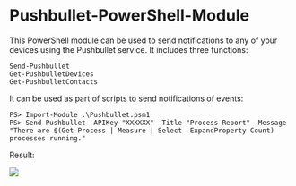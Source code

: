 # Pushbullet-PowerShell-Module

This PowerShell module can be used to send notifications to any of your devices using the Pushbullet service. It includes three functions:

    Send-Pushbullet
    Get-PushbulletDevices
    Get-PushbulletContacts

It can be used as part of scripts to send notifications of events:

    PS> Import-Module .\Pushbullet.psm1
    PS> Send-Pushbullet -APIKey "XXXXXX" -Title "Process Report" -Message "There are $(Get-Process | Measure | Select -ExpandProperty Count) processes running."

Result:

![](https://dendory.net/files/Pushbullet_module.jpg)
